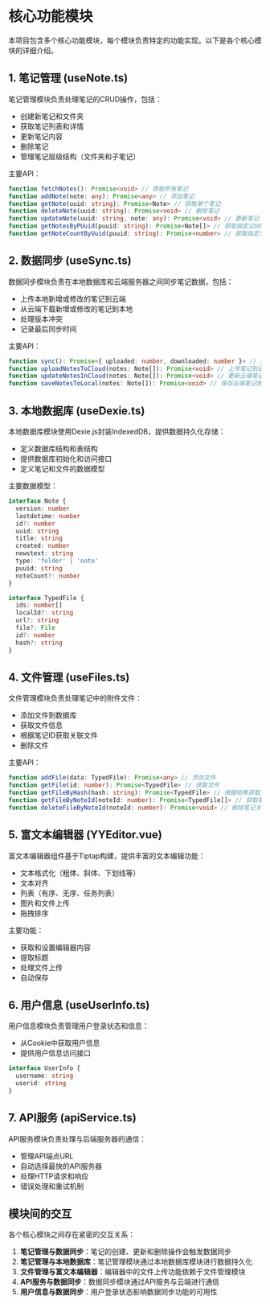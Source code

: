 # 核心功能模块

本项目包含多个核心功能模块，每个模块负责特定的功能实现。以下是各个核心模块的详细介绍。

## 1. 笔记管理 (useNote.ts)

笔记管理模块负责处理笔记的CRUD操作，包括：

- 创建新笔记和文件夹
- 获取笔记列表和详情
- 更新笔记内容
- 删除笔记
- 管理笔记层级结构（文件夹和子笔记）

主要API：

```typescript
function fetchNotes(): Promise<void> // 获取所有笔记
function addNote(note: any): Promise<any> // 添加笔记
function getNote(uuid: string): Promise<Note> // 获取单个笔记
function deleteNote(uuid: string): Promise<void> // 删除笔记
function updateNote(uuid: string, note: any): Promise<void> // 更新笔记
function getNotesByPUuid(puuid: string): Promise<Note[]> // 获取指定父UUID的笔记
function getNoteCountByUuid(puuid: string): Promise<number> // 获取指定父UUID下的笔记数量
```

## 2. 数据同步 (useSync.ts)

数据同步模块负责在本地数据库和云端服务器之间同步笔记数据，包括：

- 上传本地新增或修改的笔记到云端
- 从云端下载新增或修改的笔记到本地
- 处理版本冲突
- 记录最后同步时间

主要API：

```typescript
function sync(): Promise<{ uploaded: number, downloaded: number }> // 执行同步操作
function uploadNotesToCloud(notes: Note[]): Promise<void> // 上传笔记到云端
function updateNotesInCloud(notes: Note[]): Promise<void> // 更新云端笔记
function saveNotesToLocal(notes: Note[]): Promise<void> // 保存云端笔记到本地
```

## 3. 本地数据库 (useDexie.ts)

本地数据库模块使用Dexie.js封装IndexedDB，提供数据持久化存储：

- 定义数据库结构和表结构
- 提供数据库初始化和访问接口
- 定义笔记和文件的数据模型

主要数据模型：

```typescript
interface Note {
  version: number
  lastdotime: number
  id?: number
  uuid: string
  title: string
  created: number
  newstext: string
  type: 'folder' | 'note'
  puuid: string
  noteCount?: number
}

interface TypedFile {
  ids: number[]
  localId?: string
  url?: string
  file?: File
  id?: number
  hash?: string
}
```

## 4. 文件管理 (useFiles.ts)

文件管理模块负责处理笔记中的附件文件：

- 添加文件到数据库
- 获取文件信息
- 根据笔记ID获取关联文件
- 删除文件

主要API：

```typescript
function addFile(data: TypedFile): Promise<any> // 添加文件
function getFile(id: number): Promise<TypedFile> // 获取文件
function getFileByHash(hash: string): Promise<TypedFile> // 根据哈希获取文件
function getFileByNoteId(noteId: number): Promise<TypedFile[]> // 获取笔记关联的文件
function deleteFileByNoteId(noteId: number): Promise<void> // 删除笔记关联的文件
```

## 5. 富文本编辑器 (YYEditor.vue)

富文本编辑器组件基于Tiptap构建，提供丰富的文本编辑功能：

- 文本格式化（粗体、斜体、下划线等）
- 文本对齐
- 列表（有序、无序、任务列表）
- 图片和文件上传
- 拖拽排序

主要功能：

- 获取和设置编辑器内容
- 提取标题
- 处理文件上传
- 自动保存

## 6. 用户信息 (useUserInfo.ts)

用户信息模块负责管理用户登录状态和信息：

- 从Cookie中获取用户信息
- 提供用户信息访问接口

```typescript
interface UserInfo {
  username: string
  userid: string
}
```

## 7. API服务 (apiService.ts)

API服务模块负责处理与后端服务器的通信：

- 管理API端点URL
- 自动选择最快的API服务器
- 处理HTTP请求和响应
- 错误处理和重试机制

## 模块间的交互

各个核心模块之间存在紧密的交互关系：

1. **笔记管理与数据同步**：笔记的创建、更新和删除操作会触发数据同步
2. **笔记管理与本地数据库**：笔记管理模块通过本地数据库模块进行数据持久化
3. **文件管理与富文本编辑器**：编辑器中的文件上传功能依赖于文件管理模块
4. **API服务与数据同步**：数据同步模块通过API服务与云端进行通信
5. **用户信息与数据同步**：用户登录状态影响数据同步功能的可用性
